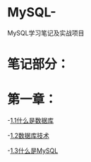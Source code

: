 # MySQL-
MySQL学习笔记及实战项目    

# 笔记部分：

# 第一章：

-[1.1什么是数据库](第一章/1.1什么是数据库.md)

-[1.2数据库技术](第一章/1.2数据库技术.md)

-[1.3什么是MySQL](第一章/1.3什么是MySQL.md)
